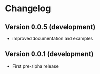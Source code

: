 # Changelog

<h2> Version 0.0.5 (development) </h2>

- improved documentation and examples

<h2> Version 0.0.1 (development) </h2>

- First pre-alpha release
